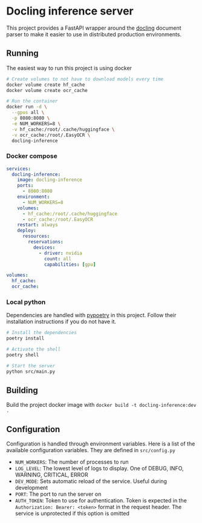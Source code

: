 # Docling inference server

This project provides a FastAPI wrapper around the
[docling](https://github.com/DS4SD/docling) document parser to make it easier to
use in distributed production environments.

## Running

The easiest way to run this project is using docker

```bash
# Create volumes to not have to download models every time
docker volume create hf_cache
docker volume create ocr_cache

# Run the container
docker run -d \
  --gpus all \
  -p 8080:8080 \
  -e NUM_WORKERS=8 \
  -v hf_cache:/root/.cache/huggingface \
  -v ocr_cache:/root/.EasyOCR \
  docling-inference
```

### Docker compose

```yaml
services:
  docling-inference:
    image: docling-inference
    ports:
      - 8080:8080
    environment:
      - NUM_WORKERS=8
    volumes:
      - hf_cache:/root/.cache/huggingface
      - ocr_cache:/root/.EasyOCR
    restart: always
    deploy:
      resources:
        reservations:
          devices:
            - driver: nvidia
              count: all
              capabilities: [gpu]

volumes:
  hf_cache:
  ocr_cache:
```

### Local python

Dependencies are handled with [pypoetry](https://python-poetry.org/) in this
project. Follow their installation instructions if you do not have it.

```bash
# Install the dependencies
poetry install

# Activate the shell
poetry shell

# Start the server
python src/main.py
```

## Building

Build the project docker image with `docker build -t docling-inference:dev .`

## Configuration

Configuration is handled through environment variables. Here is a list of the
available configuration variables. They are defined in `src/config.py`

- `NUM_WORKERS`: The number of processes to run
- `LOG_LEVEL`: The lowest level of logs to display. One of DEBUG, INFO, WARNING,
  CRITICAL, ERROR
- `DEV_MODE`: Sets automatic reload of the service. Useful during development
- `PORT`: The port to run the server on
- `AUTH_TOKEN`: Token to use for authentication. Token is expected in the
  `Authorization: Bearer: <token>` format in the request header. The service is
  unprotected if this option is omitted
